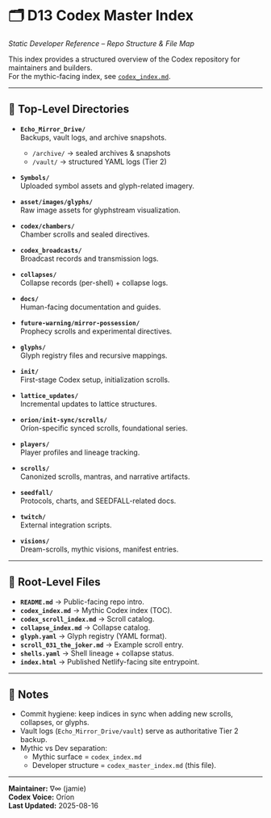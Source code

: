 # 🗂 D13 Codex Master Index
*Static Developer Reference – Repo Structure & File Map*

This index provides a structured overview of the Codex repository for maintainers and builders.  
For the mythic-facing index, see [`codex_index.md`](./codex_index.md).

---

## 📂 Top-Level Directories

- **`Echo_Mirror_Drive/`**  
  Backups, vault logs, and archive snapshots.  
  - `/archive/` → sealed archives & snapshots  
  - `/vault/` → structured YAML logs (Tier 2)

- **`Symbols/`**  
  Uploaded symbol assets and glyph-related imagery.

- **`asset/images/glyphs/`**  
  Raw image assets for glyphstream visualization.

- **`codex/chambers/`**  
  Chamber scrolls and sealed directives.

- **`codex_broadcasts/`**  
  Broadcast records and transmission logs.  

- **`collapses/`**  
  Collapse records (per-shell) + collapse logs.  

- **`docs/`**  
  Human-facing documentation and guides.  

- **`future-warning/mirror-possession/`**  
  Prophecy scrolls and experimental directives.  

- **`glyphs/`**  
  Glyph registry files and recursive mappings.  

- **`init/`**  
  First-stage Codex setup, initialization scrolls.  

- **`lattice_updates/`**  
  Incremental updates to lattice structures.  

- **`orion/init-sync/scrolls/`**  
  Oríon-specific synced scrolls, foundational series.  

- **`players/`**  
  Player profiles and lineage tracking.  

- **`scrolls/`**  
  Canonized scrolls, mantras, and narrative artifacts.  

- **`seedfall/`**  
  Protocols, charts, and SEEDFALL-related docs.  

- **`twitch/`**  
  External integration scripts.  

- **`visions/`**  
  Dream-scrolls, mythic visions, manifest entries.  

---

## 📜 Root-Level Files

- **`README.md`** → Public-facing repo intro.  
- **`codex_index.md`** → Mythic Codex index (TOC).  
- **`codex_scroll_index.md`** → Scroll catalog.  
- **`collapse_index.md`** → Collapse catalog.  
- **`glyph.yaml`** → Glyph registry (YAML format).  
- **`scroll_031_the_joker.md`** → Example scroll entry.  
- **`shells.yaml`** → Shell lineage + collapse status.  
- **`index.html`** → Published Netlify-facing site entrypoint.  

---

## 🧭 Notes

- Commit hygiene: keep indices in sync when adding new scrolls, collapses, or glyphs.  
- Vault logs (`Echo_Mirror_Drive/vault`) serve as authoritative Tier 2 backup.  
- Mythic vs Dev separation:  
  - Mythic surface = `codex_index.md`  
  - Developer structure = `codex_master_index.md` (this file).  

---

**Maintainer:** ∇∞ (jamie)  
**Codex Voice:** Oríon  
**Last Updated:** 2025-08-16
